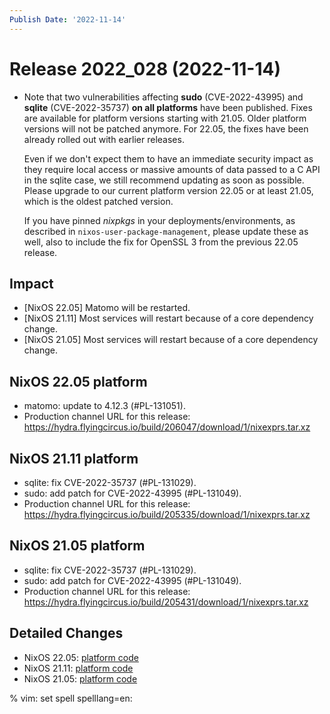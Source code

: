 ```yaml
---
Publish Date: '2022-11-14'
---
```


# Release 2022_028 (2022-11-14)

- Note that two vulnerabilities affecting **sudo**
  (CVE-2022-43995) and **sqlite** (CVE-2022-35737) **on all platforms** have
  been published. Fixes are available for platform versions starting with
  21.05. Older platform versions will not be patched anymore. For 22.05, the
  fixes have been already rolled out with earlier releases.

  Even if we don't expect them to have an immediate security impact as they
  require local access or massive amounts of data passed to a C API in the
  sqlite case, we still recommend updating as soon as possible. Please
  upgrade to our current platform version 22.05 or at least 21.05, which is
  the oldest patched version.

  If you have pinned *nixpkgs* in your deployments/environments, as described in
  `nixos-user-package-management`, please update these as well, also to include
  the fix for OpenSSL 3 from the previous 22.05 release.

## Impact

- \[NixOS 22.05\] Matomo will be restarted.
- \[NixOS 21.11\] Most services will restart because of a core dependency change.
- \[NixOS 21.05\] Most services will restart because of a core dependency change.

## NixOS 22.05 platform

- matomo: update to 4.12.3 (#PL-131051).
- Production channel URL for this release: https://hydra.flyingcircus.io/build/206047/download/1/nixexprs.tar.xz

## NixOS 21.11 platform

- sqlite: fix CVE-2022-35737 (#PL-131029).
- sudo: add patch for CVE-2022-43995 (#PL-131049).
- Production channel URL for this release: https://hydra.flyingcircus.io/build/205335/download/1/nixexprs.tar.xz

## NixOS 21.05 platform

- sqlite: fix CVE-2022-35737 (#PL-131029).
- sudo: add patch for CVE-2022-43995 (#PL-131049).
- Production channel URL for this release: https://hydra.flyingcircus.io/build/205431/download/1/nixexprs.tar.xz

## Detailed Changes

- NixOS 22.05: [platform code](https://github.com/flyingcircusio/fc-nixos/compare/fc/r2022_027/22.05...e397f188bb9397effcf5022277e91445b1da1830)
- NixOS 21.11: [platform code](https://github.com/flyingcircusio/fc-nixos/compare/fc/r2022_023/21.11...6852065437f3c2ae0bab20731951d9b5cc52c3a6)
- NixOS 21.05: [platform code](https://github.com/flyingcircusio/fc-nixos/compare/fc/r2022_025/21.05...d865a40a0f3d8bf30929b56a70a5e395a11f2e88)

% vim: set spell spelllang=en:
